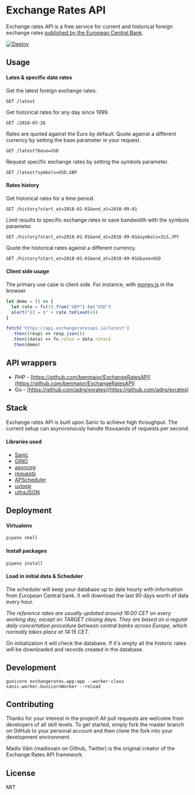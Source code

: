 # Exchange Rates API

Exchange rates API is a free service for current and historical foreign exchange rates [published by the European Central Bank](https://www.ecb.europa.eu/stats/policy_and_exchange_rates/euro_reference_exchange_rates/html/index.en.html).

[![Deploy](https://www.herokucdn.com/deploy/button.svg)](https://heroku.com/deploy?template=https://github.com/madisvain/exchangeratesapi)

## Usage

#### Lates & specific date rates
Get the latest foreign exchange rates.

```http
GET /latest
```

Get historical rates for any day since 1999.

```http
GET /2018-03-26
```

Rates are quoted against the Euro by default. Quote against a different currency by setting the base parameter in your request.

```http
GET /latest?base=USD
```

Request specific exchange rates by setting the symbols parameter.

```http
GET /latest?symbols=USD,GBP
```

#### Rates history
Get historical rates for a time period.

```http
GET /history?start_at=2018-01-01&end_at=2018-09-01
```

Limit results to specific exchange rates to save bandwidth with the symbols parameter.

```http
GET /history?start_at=2018-01-01&end_at=2018-09-01&symbols=ILS,JPY
```

Quote the historical rates against a different currency.

```http
GET /history?start_at=2018-01-01&end_at=2018-09-01&base=USD
```

#### Client side usage

The primary use case is client side. For instance, with [money.js](https://openexchangerates.github.io/money.js/) in the browser

```js
let demo = () => {
  let rate = fx(1).from("GBP").to("USD")
  alert("£1 = $" + rate.toFixed(4))
}

fetch('https://api.exchangeratesapi.io/latest')
  .then((resp) => resp.json())
  .then((data) => fx.rates = data.rates)
  .then(demo)
```

## API wrappers
* PHP - [https://github.com/benmajor/ExchangeRatesAPI](https://github.com/benmajor/ExchangeRatesAPI)
* Go - [https://github.com/adrg/exrates](https://github.com/adrg/exrates)

## Stack

Exchange rates API is built upon Sanic to achieve high throughput. The current setup can asyncronously handle thousands of requests per second.

#### Libraries used
* [Sanic](https://github.com/channelcat/sanic)
* [GINO](https://github.com/fantix/gino)
* [asyncpg](https://github.com/MagicStack/asyncpg)
* [requests](https://github.com/requests/requests)
* [APScheduler](https://github.com/agronholm/apscheduler)
* [uvloop](https://github.com/MagicStack/uvloop)
* [ultraJSON](https://github.com/esnme/ultrajson)

## Deployment
#### Virtualenv
```shell
pipenv shell
```

#### Install packages
```shell
pipenv install
```

#### Load in initial data & Scheduler
The scheduler will keep your database up to date hourly with information from European Central bank. It will download the last 90 days worth of data every hour.

_The reference rates are usually updated around 16:00 CET on every working day, except on TARGET closing days. They are based on a regular daily concertation procedure between central banks across Europe, which normally takes place at 14:15 CET._

On initialization it will check the database. If it's empty all the historic rates will be downloaded and records created in the database.

## Development
```shell
gunicorn exchangerates.app:app --worker-class sanic.worker.GunicornWorker --reload
```

## Contributing
Thanks for your interest in the project! All pull requests are welcome from developers of all skill levels. To get started, simply fork the master branch on GitHub to your personal account and then clone the fork into your development environment.

Madis Väin (madisvain on Github, Twitter) is the original creator of the Exchange Rates API framework.

## License
MIT
